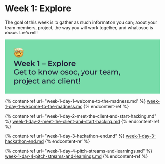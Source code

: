 # Week 1: Explore

The goal of this week is to gather as much information you can; about your team members, project, the way you will work together, and what osoc is about. Let's roll!

![In week 1 we explore; get to know your team, project and client!](../../.gitbook/assets/osoc-2020-cal-week-1-0.jpg)

{% content-ref url="week-1-day-1-welcome-to-the-madness.md" %}
[week-1-day-1-welcome-to-the-madness.md](week-1-day-1-welcome-to-the-madness.md)
{% endcontent-ref %}

{% content-ref url="week-1-day-2-meet-the-client-and-start-hacking.md" %}
[week-1-day-2-meet-the-client-and-start-hacking.md](week-1-day-2-meet-the-client-and-start-hacking.md)
{% endcontent-ref %}

{% content-ref url="week-1-day-3-hackathon-end.md" %}
[week-1-day-3-hackathon-end.md](week-1-day-3-hackathon-end.md)
{% endcontent-ref %}

{% content-ref url="week-1-day-4-pitch-streams-and-learnings.md" %}
[week-1-day-4-pitch-streams-and-learnings.md](week-1-day-4-pitch-streams-and-learnings.md)
{% endcontent-ref %}

